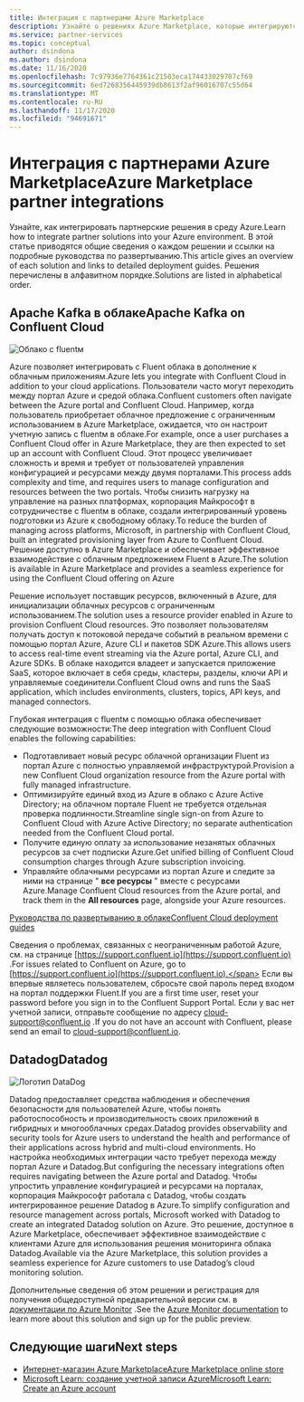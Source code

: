 ```yaml
---
title: Интеграция с партнерами Azure Marketplace
description: Узнайте о решениях Azure Marketplace, которые интегрируются с вашей средой Azure, и получайте ссылки на руководства по развертыванию от партнеров Майкрософт.
ms.service: partner-services
ms.topic: conceptual
author: dsindona
ms.author: dsindona
ms.date: 11/16/2020
ms.openlocfilehash: 7c97936e7764361c21503eca174433029707cf69
ms.sourcegitcommit: 6ed7268356445939db8613f2af96016707c55d64
ms.translationtype: MT
ms.contentlocale: ru-RU
ms.lasthandoff: 11/17/2020
ms.locfileid: "94691671"
---
```

# <a name="azure-marketplace-partner-integrations"></a><span data-ttu-id="a46b8-103">Интеграция с партнерами Azure Marketplace</span><span class="sxs-lookup"><span data-stu-id="a46b8-103">Azure Marketplace partner integrations</span></span>

<span data-ttu-id="a46b8-104">Узнайте, как интегрировать партнерские решения в среду Azure.</span><span class="sxs-lookup"><span data-stu-id="a46b8-104">Learn how to integrate partner solutions into your Azure environment.</span></span> <span data-ttu-id="a46b8-105">В этой статье приводятся общие сведения о каждом решении и ссылки на подробные руководства по развертыванию.</span><span class="sxs-lookup"><span data-stu-id="a46b8-105">This article gives an overview of each solution and links to detailed deployment guides.</span></span> <span data-ttu-id="a46b8-106">Решения перечислены в алфавитном порядке.</span><span class="sxs-lookup"><span data-stu-id="a46b8-106">Solutions are listed in alphabetical order.</span></span> 

## <a name="apache-kafka-on-confluent-cloud"></a><span data-ttu-id="a46b8-107">Apache Kafka в облаке</span><span class="sxs-lookup"><span data-stu-id="a46b8-107">Apache Kafka on Confluent Cloud</span></span>

![Облако с fluentм](./media/partners/confluent-cloud.png)

<span data-ttu-id="a46b8-109">Azure позволяет интегрировать с Fluent облака в дополнение к облачным приложениям.</span><span class="sxs-lookup"><span data-stu-id="a46b8-109">Azure lets you integrate with Confluent Cloud in addition to your cloud applications.</span></span> <span data-ttu-id="a46b8-110">Пользователи часто могут переходить между портал Azure и средой облака.</span><span class="sxs-lookup"><span data-stu-id="a46b8-110">Confluent customers often navigate between the Azure portal and Confluent Cloud.</span></span> <span data-ttu-id="a46b8-111">Например, когда пользователь приобретает облачное предложение с ограниченным использованием в Azure Marketplace, ожидается, что он настроит учетную запись с fluentм в облаке.</span><span class="sxs-lookup"><span data-stu-id="a46b8-111">For example, once a user purchases a Confluent Cloud offer in Azure Marketplace, they are then expected to set up an account with Confluent Cloud.</span></span> <span data-ttu-id="a46b8-112">Этот процесс увеличивает сложность и время и требует от пользователей управления конфигурацией и ресурсами между двумя порталами.</span><span class="sxs-lookup"><span data-stu-id="a46b8-112">This process adds complexity and time, and requires users to manage configuration and resources between the two portals.</span></span> <span data-ttu-id="a46b8-113">Чтобы снизить нагрузку на управление на разных платформах, корпорация Майкрософт в сотрудничестве с fluentм в облаке, создали интегрированный уровень подготовки из Azure к свободному облаку.</span><span class="sxs-lookup"><span data-stu-id="a46b8-113">To reduce the burden of managing across platforms, Microsoft, in partnership with Confluent Cloud, built an integrated provisioning layer from Azure to Confluent Cloud.</span></span> <span data-ttu-id="a46b8-114">Решение доступно в Azure Marketplace и обеспечивает эффективное взаимодействие с облачным предложением Fluent в Azure.</span><span class="sxs-lookup"><span data-stu-id="a46b8-114">The solution is available in Azure Marketplace and  provides a seamless experience for using the Confluent Cloud offering on Azure</span></span>

<span data-ttu-id="a46b8-115">Решение использует поставщик ресурсов, включенный в Azure, для инициализации облачных ресурсов с ограниченным использованием.</span><span class="sxs-lookup"><span data-stu-id="a46b8-115">The solution uses a resource provider enabled in Azure to provision Confluent Cloud resources.</span></span> <span data-ttu-id="a46b8-116">Это позволяет пользователям получать доступ к потоковой передаче событий в реальном времени с помощью портал Azure, Azure CLI и пакетов SDK Azure.</span><span class="sxs-lookup"><span data-stu-id="a46b8-116">This allows users to access real-time event streaming via the Azure portal, Azure CLI, and Azure SDKs.</span></span> <span data-ttu-id="a46b8-117">В облаке находится владеет и запускается приложение SaaS, которое включает в себя среды, кластеры, разделы, ключи API и управляемые соединители.</span><span class="sxs-lookup"><span data-stu-id="a46b8-117">Confluent Cloud owns and runs the SaaS application, which includes environments, clusters, topics, API keys, and managed connectors.</span></span>

<span data-ttu-id="a46b8-118">Глубокая интеграция с fluentм с помощью облака обеспечивает следующие возможности:</span><span class="sxs-lookup"><span data-stu-id="a46b8-118">The deep integration with Confluent Cloud enables the following capabilities:</span></span>

- <span data-ttu-id="a46b8-119">Подготавливает новый ресурс облачной организации Fluent из портал Azure с полностью управляемой инфраструктурой.</span><span class="sxs-lookup"><span data-stu-id="a46b8-119">Provision a new Confluent Cloud organization resource from the Azure portal with fully managed infrastructure.</span></span>
- <span data-ttu-id="a46b8-120">Оптимизируйте единый вход из Azure в облако с Azure Active Directory; на облачном портале Fluent не требуется отдельная проверка подлинности.</span><span class="sxs-lookup"><span data-stu-id="a46b8-120">Streamline single sign-on from Azure to Confluent Cloud with Azure Active Directory; no separate authentication needed from the Confluent Cloud portal.</span></span>
- <span data-ttu-id="a46b8-121">Получите единую оплату за использование незанятых облачных ресурсов за счет подписки Azure.</span><span class="sxs-lookup"><span data-stu-id="a46b8-121">Get unified billing of Confluent Cloud consumption charges through Azure subscription invoicing.</span></span>
- <span data-ttu-id="a46b8-122">Управляйте облачными ресурсами из портал Azure и следите за ними на странице " **все ресурсы** " вместе с ресурсами Azure.</span><span class="sxs-lookup"><span data-stu-id="a46b8-122">Manage Confluent Cloud resources from the Azure portal, and track them in the **All resources** page, alongside your Azure resources.</span></span>

[<span data-ttu-id="a46b8-123">Руководства по развертыванию в облаке</span><span class="sxs-lookup"><span data-stu-id="a46b8-123">Confluent Cloud deployment guides</span></span>](https://docs.confluent.io/current/cloud/marketplace/index.html)

<span data-ttu-id="a46b8-124">Сведения о проблемах, связанных с неограниченным работой Azure, см. на странице [https://support.confluent.io](https://support.confluent.io) .</span><span class="sxs-lookup"><span data-stu-id="a46b8-124">For issues related to Confluent on Azure, go to [https://support.confluent.io](https://support.confluent.io).</span></span> <span data-ttu-id="a46b8-125">Если вы впервые являетесь пользователем, сбросьте свой пароль перед входом на портал поддержки Fluent.</span><span class="sxs-lookup"><span data-stu-id="a46b8-125">If you are a first time user, reset your password before you sign in to the Confluent Support Portal.</span></span> <span data-ttu-id="a46b8-126">Если у вас нет учетной записи, отправьте сообщение по адресу [cloud-support@confluent.io](mailto:cloud-support@confluent.io) .</span><span class="sxs-lookup"><span data-stu-id="a46b8-126">If you do not have an account with Confluent, please send an email to [cloud-support@confluent.io](mailto:cloud-support@confluent.io).</span></span>

## <a name="datadog"></a><span data-ttu-id="a46b8-127">Datadog</span><span class="sxs-lookup"><span data-stu-id="a46b8-127">Datadog</span></span>

![Логотип DataDog](./media/partners/datadog.png)

<span data-ttu-id="a46b8-129">Datadog предоставляет средства наблюдения и обеспечения безопасности для пользователей Azure, чтобы понять работоспособность и производительность своих приложений в гибридных и многооблачных средах.</span><span class="sxs-lookup"><span data-stu-id="a46b8-129">Datadog provides observability and security tools for Azure users to understand the health and performance of their applications across hybrid and multi-cloud environments.</span></span> <span data-ttu-id="a46b8-130">Но настройка необходимых интеграции часто требует перехода между портал Azure и Datadog.</span><span class="sxs-lookup"><span data-stu-id="a46b8-130">But configuring the necessary integrations often requires navigating between the Azure portal and Datadog.</span></span> <span data-ttu-id="a46b8-131">Чтобы упростить управление конфигурацией и ресурсами на порталах, корпорация Майкрософт работала с Datadog, чтобы создать интегрированное решение Datadog в Azure.</span><span class="sxs-lookup"><span data-stu-id="a46b8-131">To simplify configuration and resource management across portals, Microsoft worked with Datadog to create an integrated Datadog solution on Azure.</span></span> <span data-ttu-id="a46b8-132">Это решение, доступное в Azure Marketplace, обеспечивает эффективное взаимодействие с клиентами Azure для использования решения мониторинга облака Datadog.</span><span class="sxs-lookup"><span data-stu-id="a46b8-132">Available via the Azure Marketplace, this solution provides a seamless experience for Azure customers to use Datadog’s cloud monitoring solution.</span></span>

<span data-ttu-id="a46b8-133">Дополнительные сведения об этом решении и регистрация для получения общедоступной предварительной версии см. в [документации по Azure Monitor](/azure/azure-monitor/platform/partners#datadog) .</span><span class="sxs-lookup"><span data-stu-id="a46b8-133">See the [Azure Monitor documentation](/azure/azure-monitor/platform/partners#datadog) to learn more about this solution and sign up for the public preview.</span></span>

## <a name="next-steps"></a><span data-ttu-id="a46b8-134">Следующие шаги</span><span class="sxs-lookup"><span data-stu-id="a46b8-134">Next steps</span></span>

- [<span data-ttu-id="a46b8-135">Интернет-магазин Azure Marketplace</span><span class="sxs-lookup"><span data-stu-id="a46b8-135">Azure Marketplace online store</span></span>](https://azure.microsoft.com/marketplace/)
- [<span data-ttu-id="a46b8-136">Microsoft Learn: создание учетной записи Azure</span><span class="sxs-lookup"><span data-stu-id="a46b8-136">Microsoft Learn: Create an Azure account</span></span>](/learn/modules/create-an-azure-account/)
